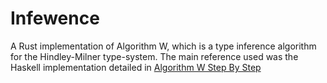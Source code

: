# Infewence
A Rust implementation of Algorithm W, which is a type inference algorithm for the Hindley-Milner type-system. The main reference used was the Haskell implementation detailed in [Algorithm W Step By Step](https://github.com/yairchu/Algorithm-W-Step-By-Step/blob/master/AlgorithmW.pdf)
